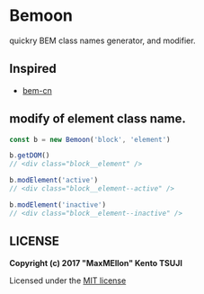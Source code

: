 # Bemoon

quickry BEM class names generator, and modifier.

## Inspired
  - [bem-cn](https://github.com/albburtsev/bem-cn)

## modify of element class name.

```javascript
const b = new Bemoon('block', 'element')

b.getDOM()
// <div class="block__element" />

b.modElement('active')
// <div class="block__element--active" />

b.modElement('inactive')
// <div class="block__element--inactive" />
```

## LICENSE

**Copyright (c) 2017 "MaxMEllon" Kento TSUJI**

Licensed under the [MIT license](./LICENSE.txt)